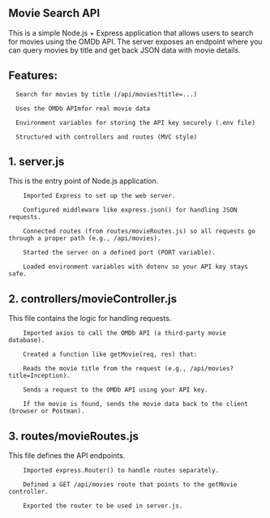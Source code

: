 ## Movie Search API

This is a simple Node.js + Express application that allows users to search for movies using the OMDb API. The server exposes an endpoint where you can query movies by title and get back JSON data with movie details.

## Features: 

      Search for movies by title (/api/movies?title=...)
  
      Uses the OMDb APImfor real movie data

      Environment variables for storing the API key securely (.env file)

      Structured with controllers and routes (MVC style)

##  1. server.js

This is the entry point of Node.js application.

        Imported Express to set up the web server.

        Configured middleware like express.json() for handling JSON requests.

        Connected routes (from routes/movieRoutes.js) so all requests go through a proper path (e.g., /api/movies).

        Started the server on a defined port (PORT variable).

        Loaded environment variables with dotenv so your API key stays safe.


  ##  2. controllers/movieController.js

This file contains the logic for handling requests.

        Imported axios to call the OMDb API (a third-party movie database).

        Created a function like getMovie(req, res) that:

        Reads the movie title from the request (e.g., /api/movies?title=Inception).

        Sends a request to the OMDb API using your API key.

        If the movie is found, sends the movie data back to the client (browser or Postman).

  ##  3. routes/movieRoutes.js

This file defines the API endpoints.

        Imported express.Router() to handle routes separately.

        Defined a GET /api/movies route that points to the getMovie controller.

        Exported the router to be used in server.js.


